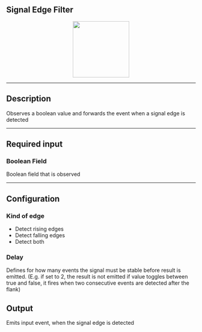 <!--
  ~ Licensed to the Apache Software Foundation (ASF) under one or more
  ~ contributor license agreements.  See the NOTICE file distributed with
  ~ this work for additional information regarding copyright ownership.
  ~ The ASF licenses this file to You under the Apache License, Version 2.0
  ~ (the "License"); you may not use this file except in compliance with
  ~ the License.  You may obtain a copy of the License at
  ~
  ~    http://www.apache.org/licenses/LICENSE-2.0
  ~
  ~ Unless required by applicable law or agreed to in writing, software
  ~ distributed under the License is distributed on an "AS IS" BASIS,
  ~ WITHOUT WARRANTIES OR CONDITIONS OF ANY KIND, either express or implied.
  ~ See the License for the specific language governing permissions and
  ~ limitations under the License.
  ~
  -->

##  Signal Edge Filter

<p align="center">
    <img src="icon.png" width="150px;" class="pe-image-documentation"/>
</p>

***

## Description

Observes a boolean value and forwards the event when a signal edge is detected

***

## Required input

### Boolean Field
Boolean field that is observed

***

## Configuration
### Kind of edge
* Detect rising edges
* Detect falling edges
* Detect both

### Delay
Defines for how many events the signal must be stable before result is emitted.
(E.g. if set to 2, the result is not emitted if value toggles between true and false,
it fires when two consecutive events are detected after the flank)

## Output
Emits input event, when the signal edge is detected

